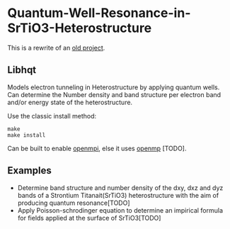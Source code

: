 # Quantum-Well-Resonance-in-SrTiO3-Heterostructure

This is a rewrite of an [old project](https://github.com/jwmmorley/MPhys-Project-Fortran).

## Libhqt
Models electron tunneling in Heterostructure by applying quantum wells. Can determine the Number density and band structure per electron band and/or energy state of the heterostructure.

Use the classic install method:
```
make
make install
```

Can be built to enable [openmpi](https://www.open-mpi.org/), else it uses [openmp](https://www.openmp.org/) [TODO].

## Examples
 - Determine band structure and number density of the dxy, dxz and dyz bands of a Strontium Titanait(SrTiO3) heterostructure with the aim of producing quantum resonance[TODO]
 - Apply Poisson-schrodinger equation to determine an impirical formula for fields applied at the surface of SrTiO3[TODO]
